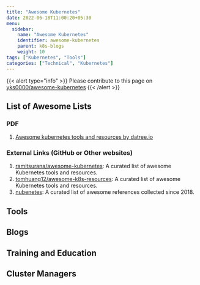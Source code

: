 ```yaml
---
title: "Awesome Kubernetes"
date: 2022-06-18T11:00:20+05:30
menu:
  sidebar:
    name: "Awesome Kubernetes"
    identifier: awesome-kubernetes
    parent: k8s-blogs
    weight: 10
tags: ["Kubernetes", "Tools"]
categories: ["Technical", "Kubernetes"]
---
```


{{< alert type="info" >}}
  Please contribute to this page on [yks0000/awesome-kubernetes](https://github.com/yks0000/awesome-kubernetes/blob/master/index.md)
{{< /alert >}}

## List of Awesome Lists

### PDF

1. [Awesome kubernetes tools and resources by datree.io](Awesome_Kubernetes_Resources_1654024565.pdf)

### External Links (GitHub or Other websites)

1. [ramitsurana/awesome-kubernetes](https://ramitsurana.github.io/awesome-kubernetes/): A curated list of awesome Kubernetes tools and resources.
2. [tomhuang12/awesome-k8s-resources](https://github.com/tomhuang12/awesome-k8s-resources): A curated list of awesome Kubernetes tools and resources.
3. [nubenetes](https://nubenetes.com/): A curated list of awesome references collected since 2018.

## Tools

## Blogs

## Training and Education

## Cluster Managers
